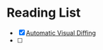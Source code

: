 
# Reading List
- [x] [Automatic Visual Diffing](https://meowni.ca/posts/2017-puppeteer-tests/)
- [ ] 